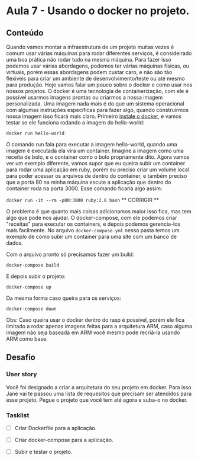 # Aula 7 - Usando o docker no projeto.

## Conteúdo

Quando vamos montar a infraestrutura de um projeto muitas vezes é comum usar várias máquinas para rodar diferentes serviços, é consideirado uma boa prática não rodar tudo na mesma máquina. Para fazer isso podemos usar várias abordagens, podemos ter várias máquinas físicas, ou virtuais, porém essas abordagens podem custar caro, e não são tão flexiveis para criar um ambiente de desenvolvimento/teste ou até mesmo para produção. Hoje vamos falar um pouco sobre o docker e como usar nos nossos projetos.
O docker é uma tecnologia de containerização, com ele é possível usarmos imagens prontas ou criarmos a nossa imagem personalizada. Uma imagem nada mais é do que um sistema operacional com algumas instruções específicas para fazer algo, quando construirmos nossa imagem isso ficará mais claro. Primeiro [instale o docker](https://docs.docker.com/install/), e vamos testar se ele funciona rodando a imagem do hello-world:

`docker run hello-world`

O comando run fala para executar a imagem hello-world, quando uma imagem é executada ela vira um container. Imagine a imagem como uma receita de bolo, e o container como o bolo propriamente dito.
Agora vamos ver um exemplo diferente, vamos supor que eu queira subir um container para rodar uma aplicação em ruby, porém eu preciso criar um volume local para poder acessar os arquivos de dentro do container, e também preciso que a porta 80 na minha máquina escute a aplicação que dentro do container roda na porta 3000. Esse comando ficaria algo assim:

`docker run -it --rm -p80:3000 ruby:2.6 bash` ** CORRIGIR **

O problema é que quanto mais coisas adicionamos maior isso fica, mas tem algo que pode nos ajudar. O docker-compose, com ele podemos criar "receitas" para executar os containers, e depois podemos gerencia-los mais facilmente.
No arquivo `docker-compose.yml` nessa pasta temos um exemplo de como subir um container para uma site com um banco de dados.

Com o arquivo pronto só precisamos fazer um build:

`docker-compose build`

E depois subir o projeto:

`docker-compose up`

Da mesma forma caso queira para os serviços:

`docker-compose down`

Obs: Caso queira usar o docker dentro do rasp é possível, porém ele fica limitado a rodar apenas imagens feitas para a arquitetura ARM, caso alguma imagem não seja baseada em ARM você mesmo pode recriá-la usando ARM como base.


## Desafio

### User story

Você foi designado a criar a arquitetura do seu projeto em docker. Para isso Jane vai te passou uma lista de requesitos que precisam ser atendidos para esse projeto. Pegue o projeto que você tem até agora e suba-o no docker.


### Tasklist

* [ ] Criar Dockerfile para a aplicação.

* [ ] Criar docker-compose para a aplicação.

* [ ] Subir e testar o projeto.
